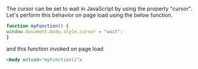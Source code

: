 
  The cursor can be set to wait in JavaScript by using the property "cursor". Let's perform this behavior on page load using the below function.

  ```javascript
  function myFunction() {
  window.document.body.style.cursor = "wait";
  }
  ```

  and this function invoked on page load

  ```html
  <body onload="myFunction()">
  ```
